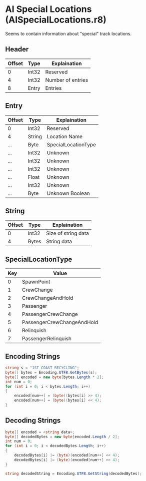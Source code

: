 # AI Special Locations (AISpecialLocations.r8)

Seems to contain information about "special" track locations.

## Header

| Offset | Type  | Explaination      |
| ------ | ----- | ----------------- |
| 0      | Int32 | Reserved          |
| 4      | Int32 | Number of entries |
| 8      | Entry | Entries           |

## Entry

| Offset | Type   | Explaination        |
| ------ | ------ | ------------------- |
| 0      | Int32  | Reserved            |
| 4      | String | Location Name       |
| ...    | Byte   | SpecialLocationType |
| ...    | Int32  | Unknown             |
| ...    | Int32  | Unknown             |
| ...    | Int32  | Unknown             |
| ...    | Float  | Unknown             |
| ...    | Int32  | Unknown             |
| ...    | Byte   | Unknown Boolean     |

## String

| Offset | Type  | Explaination        |
| ------ | ----- | ------------------- |
| 0      | Int32 | Size of string data |
| 4      | Bytes | String data         |

## SpecialLocationType

| Key | Value                      |
| --- | -------------------------- |
| 0   | SpawnPoint                 |
| 1   | CrewChange                 |
| 2   | CrewChangeAndHold          |
| 3   | Passenger                  |
| 4   | PassengerCrewChange        |
| 5   | PassengerCrewChangeAndHold |
| 6   | Relinquish                 |
| 7   | PassengerRelinquish        |

## Encoding Strings

```c#
string s = "1ST COAST RECYCLING";
byte[] bytes = Encoding.UTF8.GetBytes(s);
byte[] encoded = new byte[bytes.Length * 2];
int num = 0;
for (int i = 0; i < bytes.Length; i++)
{
	encoded[num++] = (byte)(bytes[i] >> 4);
	encoded[num++] = (byte)(bytes[i] << 4);
}
```

## Decoding Strings

```c#
byte[] encoded = <string data>;
byte[] decodedBytes = new byte[encoded.Length / 2];
int num = 0;
for (int i = 0; i < decodedBytes.Length; i++)
{
	decodedBytes[i] |= (byte)(encoded[num++] << 4);
	decodedBytes[i] |= (byte)(encoded[num++] >> 4);
}

string decodedString = Encoding.UTF8.GetString(decodedBytes);
```
